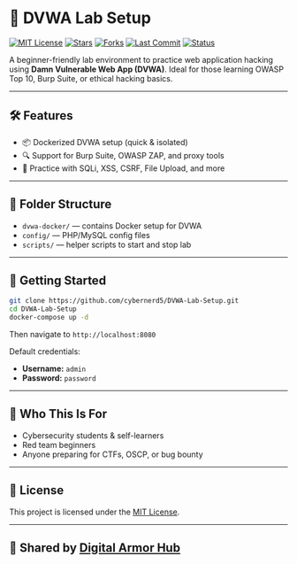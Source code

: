 # 🧪 DVWA Lab Setup

[![MIT License](https://img.shields.io/badge/License-MIT-blue.svg)](LICENSE)
[![Stars](https://img.shields.io/github/stars/cybernerd5/DVWA-Lab-Setup.svg)](https://github.com/cybernerd5/DVWA-Lab-Setup/stargazers)
[![Forks](https://img.shields.io/github/forks/cybernerd5/DVWA-Lab-Setup.svg)](https://github.com/cybernerd5/DVWA-Lab-Setup/network/members)
[![Last Commit](https://img.shields.io/github/last-commit/cybernerd5/DVWA-Lab-Setup.svg)](https://github.com/cybernerd5/DVWA-Lab-Setup/commits/main)
[![Status](https://img.shields.io/badge/status-Active-success)]()

A beginner-friendly lab environment to practice web application hacking using **Damn Vulnerable Web App (DVWA)**. Ideal for those learning OWASP Top 10, Burp Suite, or ethical hacking basics.

---

## 🛠️ Features

- 📦 Dockerized DVWA setup (quick & isolated)
- 🔍 Support for Burp Suite, OWASP ZAP, and proxy tools
- 🧪 Practice with SQLi, XSS, CSRF, File Upload, and more

---

## 📁 Folder Structure

- `dvwa-docker/` — contains Docker setup for DVWA
- `config/` — PHP/MySQL config files
- `scripts/` — helper scripts to start and stop lab

---

## 🚀 Getting Started

```bash
git clone https://github.com/cybernerd5/DVWA-Lab-Setup.git
cd DVWA-Lab-Setup
docker-compose up -d
```
Then navigate to `http://localhost:8080`

Default credentials:
- **Username:** `admin`
- **Password:** `password`

---

## 🧠 Who This Is For

- Cybersecurity students & self-learners
- Red team beginners
- Anyone preparing for CTFs, OSCP, or bug bounty

---

## 📄 License

This project is licensed under the [MIT License](LICENSE).

---

## 📣 Shared by [Digital Armor Hub](https://www.facebook.com/share/156XKfxz5H/?mibextid=LQQJ4d)
